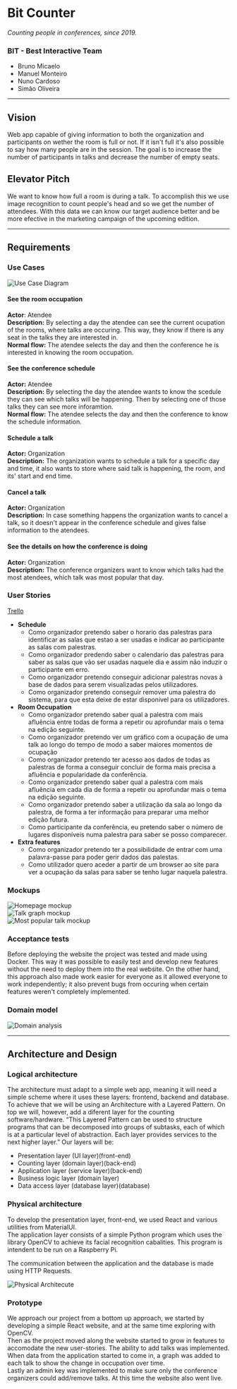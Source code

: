 # Bit Counter
*Counting people in conferences, since 2019.*  

### BIT - Best Interactive Team  
- Bruno Micaelo 
- Manuel Monteiro
- Nuno Cardoso
- Simão Oliveira

---

## Vision  
Web app capable of giving information to both the organization and participants on wether the room is full or not. If it isn't full it's also possible to say how many people are in the session.
The goal is to increase the number of participants in talks and decrease the number of empty seats.  

## Elevator Pitch
We want to know how full a room is during a talk. To accomplish this we use image recognition to count people's head and so we get the number of attendees. With this data we can know our target audience better and be more efective in the marketing campaign of the upcoming edition.  

---

## Requirements  

### Use Cases
![Use Case Diagram](https://raw.githubusercontent.com/softeng-feup/open-cx-bit-counter/report/docs/Images/Use%20Case%20Diagram.png "Use Case Diagram")

#### See the room occupation
**Actor**: Atendee  
**Description:** By selecting a day the atendee can see the current ocupation of the rooms, where talks are occuring. This way, they know if there is any seat in the talks they are interested in.  
**Normal flow:** The atendee selects the day and then the conference he is interested in knowing the room occupation.

#### See the conference schedule
**Actor:** Atendee  
**Description:** By selecting the day the atendee wants to know the scedule they can see which talks will be happening. Then by selecting one of those talks they can see more inforamtion.  
**Normal flow:** The atendee selects the day and then the conference to know the schedule information.  

#### Schedule a talk
**Actor:** Organization  
**Description:** The organization wants to schedule a talk for a specific day and time, it also wants to store where said talk is happening, the room, and its' start and end time.  

#### Cancel a talk
**Actor:** Organization  
**Description:** In case something happens the organization wants to cancel a talk, so it doesn't appear in the conference schedule and gives false information to the atendees.  

#### See the details on how the conference is doing
**Actor:** Organization  
**Description:** The conference organizers want to know which talks had the most atendees, which talk was most popular that day.  
  
### User Stories  
[Trello](https://trello.com/b/AaikinSY/bit-counter)  

- **Schedule**
  - Como organizador pretendo saber o horario das palestras para identificar as salas que estao a ser usadas e indicar ao participante as salas com palestras.  
  - Como organizador predendo saber o calendario das palestras para saber as salas que vão ser usadas naquele dia e assim não induzir o participante em erro.  
  - Como organizador pretendo conseguir adicionar palestras novas à base de dados para serem visualizadas pelos utilizadores.  
  - Como organizador pretendo conseguir remover uma palestra do sistema,  para que esta deixe de estar disponível para os utilizadores.
- **Room Occupation**
  - Como organizador pretendo saber qual a palestra com mais afluência entre todas de forma a repetir ou aprofundar mais o tema na edição seguinte.
  - Como organizador pretendo ver um gráfico com a ocupação de uma talk ao longo do tempo de modo a saber maiores momentos de ocupação  
  - Como organizador pretendo ter acesso aos dados de todas as palestras de forma a conseguir concluir de forma mais precisa a afluência e popularidade da conferência.
  - Como organizador pretendo saber qual a palestra com mais afluência em cada dia de forma a repetir ou aprofundar mais o tema na edição seguinte.    
  - Como organizador pretendo saber a utilização da sala ao longo da palestra, de forma a ter informação para preparar uma melhor edição futura.
  - Como participante da conferência, eu pretendo saber o número de lugares disponíveis numa palestra para saber se posso comparecer.  
- **Extra features**
  - Como organizador pretendo ter a possibilidade de entrar com uma palavra-passe para poder gerir dados das palestas.
  - Como utilizador quero aceder a partir de um browser ao site para ver a ocupação da salas para saber se tenho lugar naquela palestra.

### Mockups
![Homepage mockup](https://raw.githubusercontent.com/softeng-feup/open-cx-bit-counter/report/docs/Images/Homepage%20Mockup.png "Homepage Mockup")  
![Talk graph mockup](https://raw.githubusercontent.com/softeng-feup/open-cx-bit-counter/report/docs/Images/Talk%20Graph%20Mockup.png "Talk graph Mockup")  
![Most popular talk mockup](https://raw.githubusercontent.com/softeng-feup/open-cx-bit-counter/report/docs/Images/Most%20Popular%20Talk%20Mockup.png "Most popular talk Mockup")

### Acceptance tests
Before deploying the website the project was tested and made using Docker. This way it was possible to easily test and develop new features without the need to deploy them into the real website. On the other hand, this approach also made work easier for everyone as it allowed everyone to work independently; it also prevent bugs from occuring when certain features weren't completely implemented.

### Domain model
![Domain analysis](https://raw.githubusercontent.com/softeng-feup/open-cx-bit-counter/report/docs/Images/domain_diagram.png "Domain Model Diagram")

---

## Architecture and Design

### Logical architecture
The architecture must adapt to a simple web app, meaning it will need a simple scheme where it uses these layers: frontend, backend and database.
To achieve that we will be using an Architecture with a Layered Pattern.
On top we will, however, add a diferent layer for the counting software/hardware.
“This Layered Pattern can be used to structure programs that can be decomposed into groups of subtasks, each of which is at a particular level of abstraction. Each layer provides services to the next higher layer.”
Our layers will be:

- Presentation layer (UI layer)(front-end)
- Counting layer (domain layer)(back-end)
- Application layer (service layer)(back-end)
- Business logic layer (domain layer)
- Data access layer (database layer)(database)

### Physical architecture 
To develop the presentation layer, front-end, we used React and various utilities from MaterialUI.  
The application layer consists of a simple Python program which uses the library OpenCV to achieve its facial recognition cabalities. This program is intendent to be run on a Raspberry Pi.  

The communication between the application and the database is made using HTTP Requests.

![Physical Architecute](https://raw.githubusercontent.com/softeng-feup/open-cx-bit-counter/report/docs/Images/physical.png "Physical architecture UML")

### Prototype
We approach our project from a bottom up approach, we started by developing a simple React website, and at the same time exploring with OpenCV.  
Then as the project moved along the website started to grow in features to accomodate the new user-stories. The ability to add talks was implemented.  
When data from the application started to come in, a graph was added to each talk to show the change in occupation over time.  
Lastly an admin key was implemented to make sure only the conference organizers could add/remove talks. At this time the website also went live.